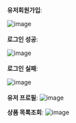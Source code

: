 **유저회원가입**:

![image](https://github.com/user-attachments/assets/757b1a3b-186e-43b2-9f00-1129d214cb13)
<br><br>
**로그인 성공**:

![image](https://github.com/user-attachments/assets/d96ce65a-dba0-4ae4-acea-dfd246e12f45)
<br><br>
**로그인 실패**:

![image](https://github.com/user-attachments/assets/99594775-395b-4f10-a2c9-e8d6d8c4bcc1)
<br><br>
**유저 프로필**:
![image](https://github.com/user-attachments/assets/6e0ff5f1-2515-4f7b-a3a0-05732df9cf18)

**상품 목록조회**:
![image](https://github.com/user-attachments/assets/72203643-b7f8-41ad-a04b-4eaecb64729d)
